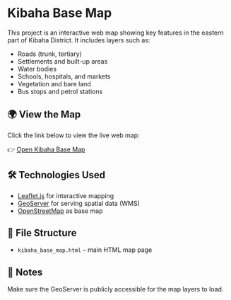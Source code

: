# Kibaha Base Map

This project is an interactive web map showing key features in the eastern part of Kibaha District. It includes layers such as:

- Roads (trunk, tertiary)
- Settlements and built-up areas
- Water bodies
- Schools, hospitals, and markets
- Vegetation and bare land
- Bus stops and petrol stations

## 🌍 View the Map
Click the link below to view the live web map:

👉 [Open Kibaha Base Map](https://wrld1940.github.io/kibaha_base_map/kibaha_base_map.html)

## 🛠️ Technologies Used
- [Leaflet.js](https://leafletjs.com/) for interactive mapping
- [GeoServer](http://geoserver.org/) for serving spatial data (WMS)
- [OpenStreetMap](https://www.openstreetmap.org/) as base map

## 📁 File Structure
- `kibaha_base_map.html` – main HTML map page

## 📌 Notes
Make sure the GeoServer is publicly accessible for the map layers to load.
